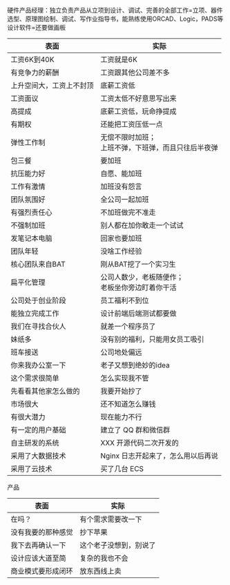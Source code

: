 硬件产品经理：独立负责产品从立项到设计、调试、完善的全部工作=立项、器件选型、原理图绘制、调试、写作业指导书，能熟练使用ORCAD、Logic，PADS等设计软件=还要做画板


表面|实际
---|---
工资6K到40K|工资就是6K
有竞争力的薪酬|工资跟其他公司差不多
上升空间大，工资上不封顶|底薪工资低
工资面议|工资太低不好意思写出来
高提成|底薪工资低，玩命挣提成
有期权|还能把工资压低一点
弹性工作制|无偿不限时加班；<br>上班不弹，下班弹，而且只往后半夜弹
包三餐|要加班
抗压能力好|自愿、能加班
工作有激情|加班没有怨言
团队氛围好|全公司一起加班
有强烈责任心|不加班做完不准走
不强制加班|别人都在加你敢走一个试试
发笔记本电脑|回家也要加班
团队年轻|没啥工作经验
核心团队来自BAT|刚从BAT挖了一个实习生
扁平化管理|公司人数少，老板随便作；<br>老板坐你旁边盯着你干活
公司处于创业阶段|员工福利不到位
能独立完成工作|设计前端后端测试都要做
我们在寻找合伙人|就差一个程序员了
妹纸多|没有别的福利，只能用女员工吸引
班车接送|公司地处偏远
你来我办公室一下|老子又想到绝妙的idea
这个需求很简单|怎么实现我不管
先看看其他家怎么做的|我要开始抄了
市场很大|还不知道怎么赚钱
有很大潜力|现在能力不行
有一定的用户基础|建立了 QQ 群和微信群
自主研发的系统|XXX 开源代码二次开发的
采用了大数据技术|Nginx 日志开起来了，怎么用以后再说
采用了云技术|买了几台 ECS




产品

表面|实际
---|---
在吗？|有个需求需要改一下
没有我要的那种感觉|抄下苹果
我下去再确认一下|这个老子没想到，别说了
设计应该大道至简|复杂的我也不会
商业模式要形成闭环|放东西线上卖
